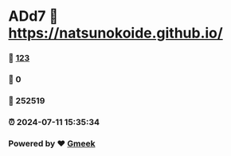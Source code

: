 # ADd7 :link: https://natsunokoide.github.io/ 
### :page_facing_up: [123](https://natsunokoide.github.io//tag.html) 
### :speech_balloon: 0 
### :hibiscus: 252519 
### :alarm_clock: 2024-07-11 15:35:34 
### Powered by :heart: [Gmeek](https://github.com/Meekdai/Gmeek)
